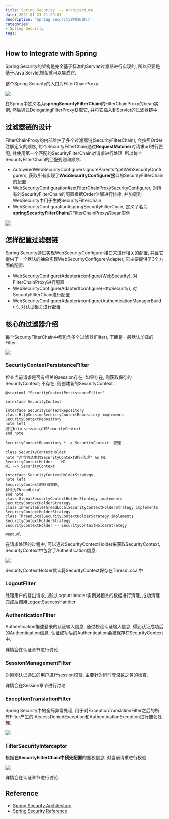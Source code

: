 ```yaml
---
title: Spring Security --- Architecture
date: 2021-01-23 21:29:01
description: "Spring Security的框架设计"
categories: 
- Spring Security
tags:
---
```


## How to Integrate with Spring

Spring Security的架构是完全基于标准的Servlet过滤器进行实现的, 
所以只要是基于Java Servlet框架就可以集成它.

整个Spring Security的入口为FilterChainProxy.

![](spring-security-integrate-to-spring.png)

在Spring中定义名为**springSecurityFilterChain**的FilterChainProxy的bean实例, 
然后通过DelegatingFilterProxy获取它, 并将它插入到Servlet的过滤器链中.

## 过滤器链的设计

FilterChainProxy的内部维护了多个过滤器链(SecurityFilterChain), 
会按照Order注解定义的顺序, 每个SecurityFilterChain通过**RequestMatcher**对请求url进行匹配, 
并使用第一个匹配的SecurityFilterChain对请求进行处理.
所以每个SecurityFilterChain的匹配规则和顺序.

- AutowiredWebSecurityConfigurersIgnoreParents#getWebSecurityConfigurers, 
获取所有实现了**WebSecurityConfigurer接口**的SecurityFilterChain的配置
- WebSecurityConfiguration#setFilterChainProxySecurityConfigurer, 
对所有的SecurityFilterChain的配置根据Order注解进行排序, 
并加载到WebSecurity中用于生成SecurityFilterChain.
- WebSecurityConfiguration#springSecurityFilterChain, 
定义了名为**springSecurityFilterChain**的FilterChainProxy的bean实例

![](filter-chain-design.png)

## 怎样配置过滤器链

Spring Security通过实现WebSecurityConfigurer接口来进行相关的配置, 
并且它提供了一个默认的抽象实现WebSecurityConfigurerAdapter, 
它主要提供了3个方面的配置:

- WebSecurityConfigurerAdapter#configure(WebSecurity), 对FilterChainProxy进行配置
- WebSecurityConfigurerAdapter#configure(HttpSecurity), 对SecurityFilterChain进行配置
- WebSecurityConfigurerAdapter#configure(AuthenticationManagerBuilder), 对认证相关进行配置

## 核心的过滤器介绍

每个SecurityFilterChain中都包含多个过滤器(Filter), 
下面是一般默认加载的Filter.

![](chain-default-filters.png)

### SecurityContextPersistenceFilter

检查当前请求是否有相关的session存在, 如果存在, 则获取保存的SecurityContext;
不存在, 则创建新的SecurityContext.

```plantuml
@startuml "SecurityContextPersistenceFilter"

interface SecurityContext

interface SecurityContextRepository
class HttpSessionSecurityContextRepository implements SecurityContextRepository
note left
通过http session关联SecurityContext
end note

SecurityContextRepository *--> SecurityContext: 管理

class SecurityContextHolder
note "对当前请求的SecurityContext进行代理" as M1
SecurityContextHolder -- M1
M1 --> SecurityContext

interface SecurityContextHolderStrategy
note left
SecurityContext的存储策略,
默认为ThreadLocal
end note
class GlobalSecurityContextHolderStrategy implements SecurityContextHolderStrategy
class InheritableThreadLocalSecurityContextHolderStrategy implements SecurityContextHolderStrategy
class ThreadLocalSecurityContextHolderStrategy implements SecurityContextHolderStrategy
SecurityContextHolder -- SecurityContextHolderStrategy

@enduml
```

在请求处理的过程中, 可以通过SecurityContextHolder来获取SecurityContext,
SecurityContext中包含了Authentication信息.

![](SecurityContext.png)

SecurityContextHolder默认将SecurityContext保存在ThreadLocal中

### LogoutFilter

处理用户的登出请求, 通过LogoutHandler实例对相关的数据进行清理, 
成功清理完成后调用LogoutSuccessHandler

### AuthenticationFilter

Authentication描述登录的认证输入信息, 
通过校验认证输入信息, 得到认证成功后的Authentication信息.
认证成功后的Authentication会被保存在SecurityContext中.

详情会在认证章节进行讨论.

### SessionManagementFilter

对刚刚认证通过的用户进行session校验, 主要针对同时登录数之类的检查.

详情会在Session章节进行讨论.

### ExceptionTranslationFilter

Spring Security中的全局异常处理, 
用于对ExceptionTranslationFilter之后的所有Filter产生的
AccessDeniedException和AuthenticationException进行捕获处理.

![](spring-security-excepton-handle.png)

### FilterSecurityInterceptor

根据**在SecurityFilterChain中预先配置**的鉴权信息, 对当前请求进行校验.

![](filtersecurityinterceptor.png)

详情会在认证章节进行讨论.

## Reference

- [Spring Security Architecture](https://spring.io/guides/topicals/spring-security-architecture)
- [Spring Security Reference](https://docs.spring.io/spring-security/site/docs/current/reference/html5/)